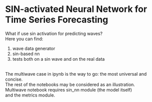 # SIN-activated Neural Network for Time Series Forecasting
What if use sin activation for predicting waves?<br>
Here you can find:<br>
1) wave data generator<br>
2) sin-based nn<br>
3) tests both on a sin wave and on the real data<br><br>

The multiwave case in ipynb is the way to go: the most universal and concise.<br>
The rest of the notebooks may be considered as an illustration.<br>
Multiwave notebook requires sin_nn module (the model itself)<br>
and the metrics module.
